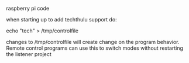 raspberry pi code

when starting up to add techthulu support do:

echo "tech" > /tmp/controlfile

changes to /tmp/controlfile will create change on the program behavior. Remote control programs can use this to switch modes without restarting the listener project
